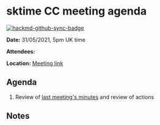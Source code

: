 # sktime CC meeting agenda

[![hackmd-github-sync-badge](https://hackmd.io/y1OcL1QMQLiZjRwVB0t0RQ/badge)](https://hackmd.io/y1OcL1QMQLiZjRwVB0t0RQ)

**Date:** 
31/05/2021, 5pm UK time

**Attendees:** 

**Location:** 
[Meeting link](https://teams.microsoft.com/dl/launcher/launcher.html?url=%2F_%23%2Fl%2Fmeetup-join%2F19%3Ameeting_NmEyMTM3ZDUtNjJjNi00MzBhLWFhOTgtYWQzYjVjMDg0MzMw%40thread.v2%2F0%3Fcontext%3D%257b%2522Tid%2522%253a%25221faf88fe-a998-4c5b-93c9-210a11d9a5c2%2522%252c%2522Oid%2522%253a%252223d931bf-479e-4e7b-a270-88a94a293f44%2522%257d%26anon%3Dtrue&type=meetup-join&deeplinkId=ad0714a4-04b3-445d-b723-c9eccd532b9d&directDl=true&msLaunch=true&enableMobilePage=true&suppressPrompt=true)

## Agenda
1. Review of [last meeting's minutes](https://github.com/sktime/community-council/tree/master/previous_meetings) and review of actions


## Notes

